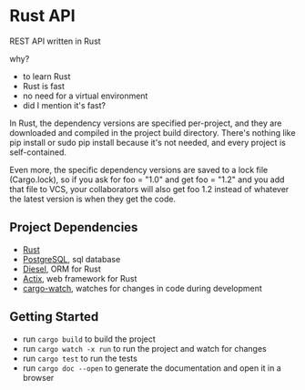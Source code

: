 # Rust API 

REST API written in Rust

why?
-   to learn Rust
-   Rust is fast
-   no need for a virtual environment
-   did I mention it's fast?

In Rust, the dependency versions are specified per-project, and they are downloaded and compiled in the project build directory. There's nothing like pip install or sudo pip install because it's not needed, and every project is self-contained.

Even more, the specific dependency versions are saved to a lock file (Cargo.lock), so if you ask for foo = "1.0" and get foo = "1.2" and you add that file to VCS, your collaborators will also get foo 1.2 instead of whatever the latest version is when they get the code.

## Project Dependencies
*  [Rust](https://www.rust-lang.org/)
*  [PostgreSQL](https://www.postgresql.org/), sql database
*  [Diesel](http://diesel.rs/), ORM for Rust
*  [Actix](https://actix.rs/), web framework for Rust
* [cargo-watch](https://github.com/watchexec/cargo-watch), watches for changes in code during development



## Getting Started

* run `cargo build` to build the project
* run  `cargo watch -x run` to run the project and watch for changes
* run `cargo test` to run the tests
* run `cargo doc --open` to generate the documentation and open it in a browser